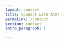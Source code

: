 ```yaml
---
layout: contact
title: Connect with ACO!
permalink: /contact
section: contact
intro_paragraph: |

---
```

